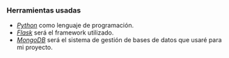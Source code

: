 ### Herramientas usadas
- [*Python*](https://www.python.org/) como lenguaje de programación.
- [*Flask*](http://flask.pocoo.org/) será el framework utilizado.
- [*MongoDB*](https://www.mongodb.com/es) será el sistema de gestión de bases de datos que usaré para mi proyecto.